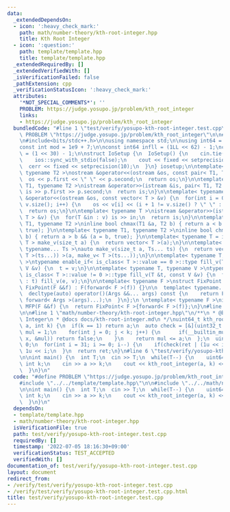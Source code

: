 ```yaml
---
data:
  _extendedDependsOn:
  - icon: ':heavy_check_mark:'
    path: math/number-theory/kth-root-integer.hpp
    title: Kth Root Integer
  - icon: ':question:'
    path: template/template.hpp
    title: template/template.hpp
  _extendedRequiredBy: []
  _extendedVerifiedWith: []
  _isVerificationFailed: false
  _pathExtension: cpp
  _verificationStatusIcon: ':heavy_check_mark:'
  attributes:
    '*NOT_SPECIAL_COMMENTS*': ''
    PROBLEM: https://judge.yosupo.jp/problem/kth_root_integer
    links:
    - https://judge.yosupo.jp/problem/kth_root_integer
  bundledCode: "#line 1 \"test/verify/yosupo-kth-root-integer.test.cpp\"\n#define\
    \ PROBLEM \"https://judge.yosupo.jp/problem/kth_root_integer\"\n\n#line 1 \"template/template.hpp\"\
    \n#include<bits/stdc++.h>\n\nusing namespace std;\n\nusing int64 = long long;\n\
    const int mod = 1e9 + 7;\n\nconst int64 infll = (1LL << 62) - 1;\nconst int inf\
    \ = (1 << 30) - 1;\n\nstruct IoSetup {\n  IoSetup() {\n    cin.tie(nullptr);\n\
    \    ios::sync_with_stdio(false);\n    cout << fixed << setprecision(10);\n  \
    \  cerr << fixed << setprecision(10);\n  }\n} iosetup;\n\ntemplate< typename T1,\
    \ typename T2 >\nostream &operator<<(ostream &os, const pair< T1, T2 >& p) {\n\
    \  os << p.first << \" \" << p.second;\n  return os;\n}\n\ntemplate< typename\
    \ T1, typename T2 >\nistream &operator>>(istream &is, pair< T1, T2 > &p) {\n \
    \ is >> p.first >> p.second;\n  return is;\n}\n\ntemplate< typename T >\nostream\
    \ &operator<<(ostream &os, const vector< T > &v) {\n  for(int i = 0; i < (int)\
    \ v.size(); i++) {\n    os << v[i] << (i + 1 != v.size() ? \" \" : \"\");\n  }\n\
    \  return os;\n}\n\ntemplate< typename T >\nistream &operator>>(istream &is, vector<\
    \ T > &v) {\n  for(T &in : v) is >> in;\n  return is;\n}\n\ntemplate< typename\
    \ T1, typename T2 >\ninline bool chmax(T1 &a, T2 b) { return a < b && (a = b,\
    \ true); }\n\ntemplate< typename T1, typename T2 >\ninline bool chmin(T1 &a, T2\
    \ b) { return a > b && (a = b, true); }\n\ntemplate< typename T = int64 >\nvector<\
    \ T > make_v(size_t a) {\n  return vector< T >(a);\n}\n\ntemplate< typename T,\
    \ typename... Ts >\nauto make_v(size_t a, Ts... ts) {\n  return vector< decltype(make_v<\
    \ T >(ts...)) >(a, make_v< T >(ts...));\n}\n\ntemplate< typename T, typename V\
    \ >\ntypename enable_if< is_class< T >::value == 0 >::type fill_v(T &t, const\
    \ V &v) {\n  t = v;\n}\n\ntemplate< typename T, typename V >\ntypename enable_if<\
    \ is_class< T >::value != 0 >::type fill_v(T &t, const V &v) {\n  for(auto &e\
    \ : t) fill_v(e, v);\n}\n\ntemplate< typename F >\nstruct FixPoint : F {\n  explicit\
    \ FixPoint(F &&f) : F(forward< F >(f)) {}\n\n  template< typename... Args >\n\
    \  decltype(auto) operator()(Args &&... args) const {\n    return F::operator()(*this,\
    \ forward< Args >(args)...);\n  }\n};\n \ntemplate< typename F >\ninline decltype(auto)\
    \ MFP(F &&f) {\n  return FixPoint< F >{forward< F >(f)};\n}\n#line 4 \"test/verify/yosupo-kth-root-integer.test.cpp\"\
    \n\n#line 1 \"math/number-theory/kth-root-integer.hpp\"\n/**\n * @brief Kth Root\
    \ Integer\n * @docs docs/kth-root-integer.md\n */\nuint64_t kth_root_integer(uint64_t\
    \ a, int k) {\n  if(k == 1) return a;\n  auto check = [&](uint32_t x) {\n    uint64_t\
    \ mul = 1;\n    for(int j = 0; j < k; j++) {\n      if(__builtin_mul_overflow(mul,\
    \ x, &mul)) return false;\n    }\n    return mul <= a;\n  };\n  uint64_t ret =\
    \ 0;\n  for(int i = 31; i >= 0; i--) {\n    if(check(ret | (1u << i))) ret |=\
    \ 1u << i;\n  }\n  return ret;\n}\n#line 6 \"test/verify/yosupo-kth-root-integer.test.cpp\"\
    \n\nint main() {\n  int T;\n  cin >> T;\n  while(T--) {\n    uint64_t a;\n   \
    \ int k;\n    cin >> a >> k;\n    cout << kth_root_integer(a, k) << \"\\n\";\n\
    \  }\n}\n"
  code: "#define PROBLEM \"https://judge.yosupo.jp/problem/kth_root_integer\"\n\n\
    #include \"../../template/template.hpp\"\n\n#include \"../../math/number-theory/kth-root-integer.hpp\"\
    \n\nint main() {\n  int T;\n  cin >> T;\n  while(T--) {\n    uint64_t a;\n   \
    \ int k;\n    cin >> a >> k;\n    cout << kth_root_integer(a, k) << \"\\n\";\n\
    \  }\n}\n"
  dependsOn:
  - template/template.hpp
  - math/number-theory/kth-root-integer.hpp
  isVerificationFile: true
  path: test/verify/yosupo-kth-root-integer.test.cpp
  requiredBy: []
  timestamp: '2022-07-05 18:16:30+09:00'
  verificationStatus: TEST_ACCEPTED
  verifiedWith: []
documentation_of: test/verify/yosupo-kth-root-integer.test.cpp
layout: document
redirect_from:
- /verify/test/verify/yosupo-kth-root-integer.test.cpp
- /verify/test/verify/yosupo-kth-root-integer.test.cpp.html
title: test/verify/yosupo-kth-root-integer.test.cpp
---
```

